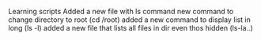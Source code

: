 Learning scripts 
Added a new file with ls command
new command to change directory to root (cd /root)
added a new command to display list in long (ls -l)
added a new file that lists all files in dir even thos hidden (ls-la..)

